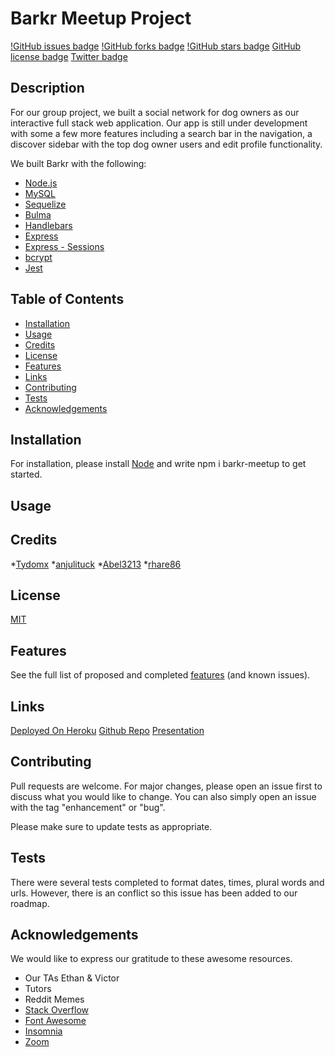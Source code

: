 # Barkr Meetup Project

[!GitHub issues badge](https://img.shields.io/github/issues/Tydomx/barkr-meetup)
[!GitHub forks badge](https://img.shields.io/github/forks/Tydomx/barkr-meetup)
[!GitHub stars badge](https://img.shields.io/github/stars/Tydomx/barkr-meetup)
[GitHub license badge](https://img.shields.io/github/license/Tydomx/barkr-meetup)
[Twitter badge](https://img.shields.io/twitter/url?url=https%3A%2F%2Fgithub.com%2FTydomx%2Fbarkr-meetup)

 
 ## Description

For our group project, we built a social network for dog owners as our interactive full stack web application. Our app is still under development with some a few more features including a search bar in the navigation, a discover sidebar with the top dog owner users and edit profile functionality.

We built Barkr with the following:
* [Node.js](https://nodejs.org/en/)
* [MySQL](https://www.mysql.com/)
* [Sequelize](https://sequelize.org/)
* [Bulma](https://bulma.io/) 
* [Handlebars](https://handlebarsjs.com/)
* [Express](https://expressjs.com/)
* [Express - Sessions](https://www.npmjs.com/package/express-session)
* [bcrypt](https://www.npmjs.com/package/bcryptjs)
* [Jest](https://jestjs.io/)
 
 ## Table of Contents 
 
 - [Installation](#installation)
 - [Usage](#usage)
 - [Credits](#credits)
 - [License](#license)
 - [Features](#features)
 - [Links](#links)
 - [Contributing](#contributing)
 - [Tests](#tests)
 - [Acknowledgements](#acknowledgements)
 
 
 ## Installation

 For installation, please install [Node](https://nodejs.dev) and write npm i barkr-meetup to get started.
 
 ## Usage


 ## Credits

*[Tydomx](https://github.com/Tydomx)
*[anjulituck](https://github.com/anjulituck)
*[Abel3213](https://github.com/Abel3213)
*[rhare86](https://github.com/rhare86)

 ## License
 
[MIT](https://choosealicense.com/licenses/mit/)
 
 ## Features

 See the full list of proposed and completed [features](https://github.com/Tydomx/barkr-meetup/issues) (and known issues).

 ## Links

[Deployed On Heroku](https://barkr-meetup.herokuapp.com)
[Github Repo](https://github.com/Tydomx/barkr-meetup)
[Presentation](https://docs.google.com/presentation/d/1T1pB9th0iznImvRJMZI2yw61akT2MUZftVwS47kQ6K0/edit?usp=sharing)

 ## Contributing

Pull requests are welcome. For major changes, please open an issue first to discuss what you would like to change. You can also simply open an issue with the tag "enhancement" or "bug". 

Please make sure to update tests as appropriate.

 ## Tests

There were several tests completed to format dates, times, plural words and urls. However, there is an conflict so this issue has been added to our roadmap.
  
## Acknowledgements 

We would like to express our gratitude to these awesome resources. 
* Our TAs Ethan & Victor
* Tutors 
* Reddit Memes
* [Stack Overflow](https://stackoverflow.com/)
* [Font Awesome](https://fontawesome.com/)
* [Insomnia](https://insomnia.rest/)
* [Zoom](https://zoom.us/)

  